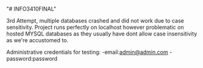 "# INFO3410FINAL"

3rd Attempt, multiple databases crashed and did not work due to case sensitivity. Project runs perfectly on localhost however problematic on hosted MYSQL databases as they usually have dont allow case insensitivity as we're accustomed to.

Administrative credentials for testing:
-email:admin@admin.com
-password:password
